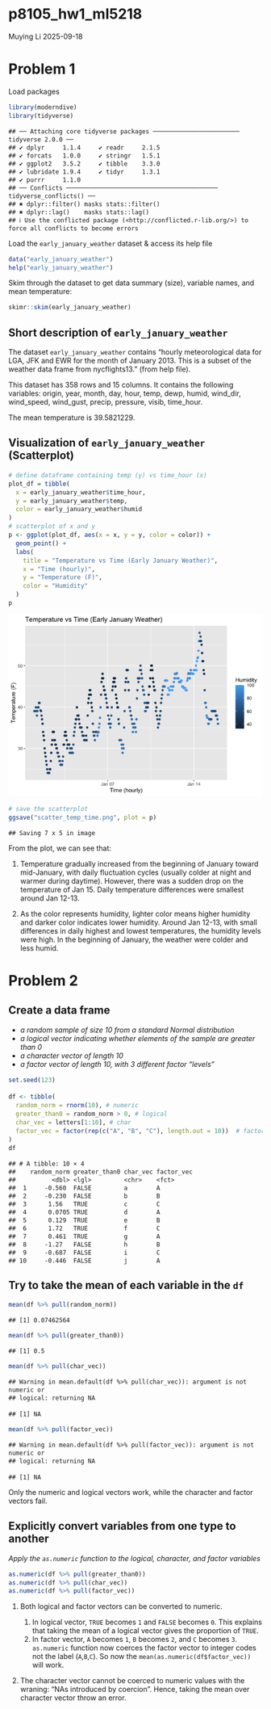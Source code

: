 p8105_hw1_ml5218
================
Muying Li
2025-09-18

# Problem 1

Load packages

``` r
library(moderndive)
library(tidyverse)
```

    ## ── Attaching core tidyverse packages ──────────────────────── tidyverse 2.0.0 ──
    ## ✔ dplyr     1.1.4     ✔ readr     2.1.5
    ## ✔ forcats   1.0.0     ✔ stringr   1.5.1
    ## ✔ ggplot2   3.5.2     ✔ tibble    3.3.0
    ## ✔ lubridate 1.9.4     ✔ tidyr     1.3.1
    ## ✔ purrr     1.1.0     
    ## ── Conflicts ────────────────────────────────────────── tidyverse_conflicts() ──
    ## ✖ dplyr::filter() masks stats::filter()
    ## ✖ dplyr::lag()    masks stats::lag()
    ## ℹ Use the conflicted package (<http://conflicted.r-lib.org/>) to force all conflicts to become errors

Load the `early_january_weather` dataset & access its help file

``` r
data("early_january_weather") 
help("early_january_weather")
```

Skim through the dataset to get data summary (size), variable names, and
mean temperature:

``` r
skimr::skim(early_january_weather)
```

## Short description of `early_january_weather`

The dataset `early_january_weather` contains “hourly meteorological data
for LGA, JFK and EWR for the month of January 2013. This is a subset of
the weather data frame from nycflights13.” (from help file).

This dataset has 358 rows and 15 columns. It contains the following
variables: origin, year, month, day, hour, temp, dewp, humid, wind_dir,
wind_speed, wind_gust, precip, pressure, visib, time_hour.

The mean temperature is 39.5821229.

## Visualization of `early_january_weather` (Scatterplot)

``` r
# define dataframe containing temp (y) vs time_hour (x)
plot_df = tibble(
  x = early_january_weather$time_hour,
  y = early_january_weather$temp,
  color = early_january_weather$humid
)
# scatterplot of x and y
p <- ggplot(plot_df, aes(x = x, y = y, color = color)) + 
  geom_point() +
  labs(
    title = "Temperature vs Time (Early January Weather)",
    x = "Time (hourly)",
    y = "Temperature (F)",
    color = "Humidity"
  )
p
```

![](p8105_hw1_ml5218_files/figure-gfm/unnamed-chunk-4-1.png)<!-- -->

``` r
# save the scatterplot
ggsave("scatter_temp_time.png", plot = p)
```

    ## Saving 7 x 5 in image

From the plot, we can see that:

1.  Temperature gradually increased from the beginning of January toward
    mid-January, with daily fluctuation cycles (usually colder at night
    and warmer during daytime). However, there was a sudden drop on the
    temperature of Jan 15. Daily temperature differences were smallest
    around Jan 12-13.

2.  As the color represents humidity, lighter color means higher
    humidity and darker color indicates lower humidity. Around Jan
    12-13, with small differences in daily highest and lowest
    temperatures, the humidity levels were high. In the beginning of
    January, the weather were colder and less humid.

# Problem 2

## Create a data frame

- *a random sample of size 10 from a standard Normal distribution*
- *a logical vector indicating whether elements of the sample are
  greater than 0*
- *a character vector of length 10*
- *a factor vector of length 10, with 3 different factor “levels”*

``` r
set.seed(123) 

df <- tibble(
  random_norm = rnorm(10), # numeric 
  greater_than0 = random_norm > 0, # logical
  char_vec = letters[1:10], # char
  factor_vec = factor(rep(c("A", "B", "C"), length.out = 10))  # factor
)
df
```

    ## # A tibble: 10 × 4
    ##    random_norm greater_than0 char_vec factor_vec
    ##          <dbl> <lgl>         <chr>    <fct>     
    ##  1     -0.560  FALSE         a        A         
    ##  2     -0.230  FALSE         b        B         
    ##  3      1.56   TRUE          c        C         
    ##  4      0.0705 TRUE          d        A         
    ##  5      0.129  TRUE          e        B         
    ##  6      1.72   TRUE          f        C         
    ##  7      0.461  TRUE          g        A         
    ##  8     -1.27   FALSE         h        B         
    ##  9     -0.687  FALSE         i        C         
    ## 10     -0.446  FALSE         j        A

## Try to take the mean of each variable in the `df`

``` r
mean(df %>% pull(random_norm))
```

    ## [1] 0.07462564

``` r
mean(df %>% pull(greater_than0))
```

    ## [1] 0.5

``` r
mean(df %>% pull(char_vec))
```

    ## Warning in mean.default(df %>% pull(char_vec)): argument is not numeric or
    ## logical: returning NA

    ## [1] NA

``` r
mean(df %>% pull(factor_vec))
```

    ## Warning in mean.default(df %>% pull(factor_vec)): argument is not numeric or
    ## logical: returning NA

    ## [1] NA

Only the numeric and logical vectors work, while the character and
factor vectors fail.

## Explicitly convert variables from one type to another

*Apply the `as.numeric` function to the logical, character, and factor
variables*

``` r
as.numeric(df %>% pull(greater_than0))
as.numeric(df %>% pull(char_vec))
as.numeric(df %>% pull(factor_vec))
```

1.  Both logical and factor vectors can be converted to numeric.

    1.  In logical vector, `TRUE` becomes `1` and `FALSE` becomes `0`.
        This explains that taking the mean of a logical vector gives the
        proportion of `TRUE`.  
    2.  In factor vector, `A` becomes `1`, `B` becomes `2`, and `C`
        becomes `3`. `as.numeric` function now coerces the factor vector
        to integer codes not the label (`A`,`B`,`C`). So now the
        `mean(as.numeric(df$factor_vec))` will work.

2.  The character vector cannot be coerced to numeric values with the
    wraning: “NAs introduced by coercion”. Hence, taking the mean over
    character vector throw an error.
